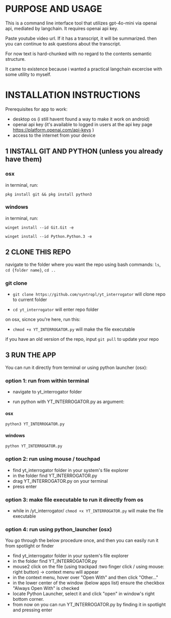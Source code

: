 # PURPOSE AND USAGE
 
This is a command line interface tool that utilizes gpt-4o-mini via openai api, mediated by langchain.
It requires openai api key.

Paste youtube video url. If it has a transcript, it will be summarized. then you can continue to ask questions about the transcript.

For now text is hard-chunked with no regard to the contents semantic structure. 

It came to existence because i wanted a practical langchain excercise with some utility to myself. 

# INSTALLATION INSTRUCTIONS

Prerequisites for app to work:
- desktop os (i still havent found a way to make it work on android)
- openai api key (it's available to logged in users at the api key page https://platform.openai.com/api-keys ) 
- access to the internet from your device

## 1 INSTALL GIT AND PYTHON (unless you already have them)

### osx 
in terminal, run:

```pkg install git && pkg install python3```
### windows
in terminal, run:

```winget install --id Git.Git -e```

```winget install --id Python.Python.3 -e```
## 2 CLONE THIS REPO 
navigate to the folder where you want the repo using bash commands:  ```ls```,  ```cd {folder name}```, ```cd ..```

### git clone

- ```git clone https://github.com/syntropl/yt_interrogator``` will clone repo to current folder

- ```cd yt_interrogator``` will enter repo folder

on osx, sicnce you're here, run this:

- ```chmod +x YT_INTERROGATOR.py``` will make the file executable 



if you have an old version of the repo, input ```git pull``` to update your repo



## 3 RUN THE APP
You can run it directly from terminal or using python launcher (osx):


### option 1: run from within terminal
- navigate to yt_interrogator folder


- run python with YT_INTERROGATOR.py as argument:
#### osx
```python3 YT_INTERROGATOR.py```
#### windows
```python YT_INTERROGATOR.py```


### option 2: run using mouse / touchpad 
- find yt_interrogator folder in your system's file explorer
- in the folder find YT_INTERROGATOR.py
- drag YT_INTERROGATOR.py on your terminal
- press enter


### option 3: make file executable to run it directly from os

- while in /yt_interrogator/ 
```chmod +x YT_INTERROGATOR.py``` will make the file executable 


### option 4: run using python_launcher (osx)
You go through the below procedure once, and then you can easily run it from spotlight or finder

- find yt_interrogator folder in your system's file explorer
- in the folder find YT_INTERROGATOR.py
- mouse2 click on the file (using trackpad :two finger click /  using mouse: right button) -> context menu will appear
- in the context menu, hover over "Open With" and then click "Other..."
- in the lower center of the window (below apps list) ensure the checkbox "Always Open With" is checked
- locate Python Launcher, select it and click "open" in window's right bottom corner.
- from now on you can run YT_INTERROGATOR.py by finding it in spotlight and pressing enter





